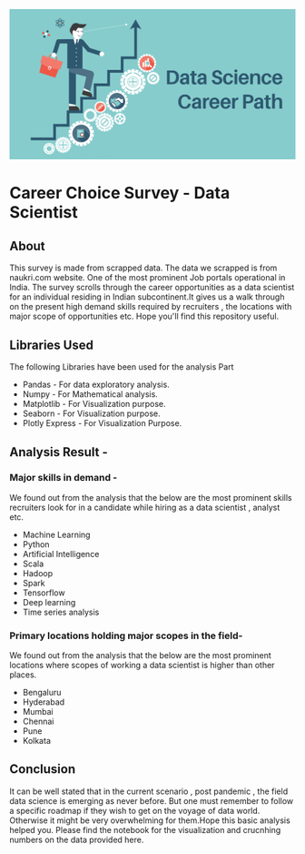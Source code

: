 ![profilebanner](https://github.com/Csengupta1101/Career-Survey---Data-Scientist/blob/main/Data-Science-Career.jpg)
# Career Choice Survey - Data Scientist

## About 
This survey is made from scrapped data. The data we scrapped is from naukri.com website. One of the most prominent Job portals operational in India. The survey scrolls through the career opportunities as a data scientist for an individual residing in Indian subcontinent.It gives us a walk through on the present high demand skills required by recruiters , the locations with major scope of opportunities etc. Hope you'll find this repository useful.

## Libraries Used
The following Libraries have been used for the analysis Part
* Pandas - For data exploratory analysis.
* Numpy - For Mathematical analysis.
* Matplotlib - For Visualization purpose.
* Seaborn - For Visualization purpose.
* Plotly Express - For Visualization Purpose.

## Analysis Result -
### Major skills in demand -
We found out from the analysis that the below are the most prominent skills recruiters look for in a candidate while hiring as a data scientist , analyst etc.
* Machine Learning
* Python
* Artificial Intelligence
* Scala
* Hadoop
* Spark
* Tensorflow
* Deep learning
* Time series analysis
### Primary locations holding major scopes in the field-
We found out from the analysis that the below are the most prominent locations where scopes of working a data scientist is higher than other places.
* Bengaluru
* Hyderabad
* Mumbai
* Chennai
* Pune
* Kolkata

## Conclusion 
It can be well stated that in the current scenario , post pandemic , the field data science is emerging as never before. But one must remember to follow a specific roadmap if they wish to get on the voyage of data world. Otherwise it might be very overwhelming for them.Hope this basic analysis helped you. Please find the notebook for the visualization and crucnhing numbers on the data provided here.

